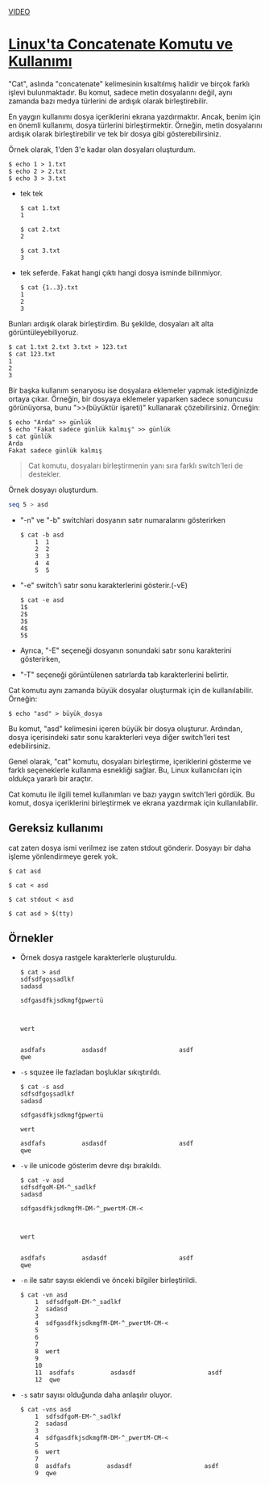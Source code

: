 [VIDEO](https://youtu.be/dC6JloOWy1o)

# [Linux'ta Concatenate Komutu ve Kullanımı](https://youtu.be/dC6JloOWy1o)

"Cat", aslında "concatenate" kelimesinin kısaltılmış halidir ve birçok farklı işlevi bulunmaktadır. Bu komut, sadece metin dosyalarını değil, aynı zamanda bazı medya türlerini de ardışık olarak birleştirebilir.

En yaygın kullanımı dosya içeriklerini ekrana yazdırmaktır. Ancak, benim için en önemli kullanımı, dosya türlerini birleştirmektir. Örneğin, metin dosyalarını ardışık olarak birleştirebilir ve tek bir dosya gibi gösterebilirsiniz.

Örnek olarak, 1'den 3'e kadar olan dosyaları oluşturdum.

``` shell
$ echo 1 > 1.txt
$ echo 2 > 2.txt
$ echo 3 > 3.txt
```

- tek tek

    ``` shell
    $ cat 1.txt
    1

    $ cat 2.txt
    2

    $ cat 3.txt
    3
    ```
- tek seferde. Fakat hangi çıktı hangi dosya isminde bilinmiyor.

    ``` shell
    $ cat {1..3}.txt
    1
    2
    3
    ```

Bunları ardışık olarak birleştirdim. Bu şekilde, dosyaları alt alta görüntüleyebiliyoruz.

``` shell
$ cat 1.txt 2.txt 3.txt > 123.txt
$ cat 123.txt
1
2
3
```

Bir başka kullanım senaryosu ise dosyalara eklemeler yapmak istediğinizde ortaya çıkar. Örneğin, bir dosyaya eklemeler yaparken sadece sonuncusu görünüyorsa, bunu ">>(büyüktür işareti)" kullanarak çözebilirsiniz. Örneğin:

``` shell
$ echo "Arda" >> günlük
$ echo "Fakat sadece günlük kalmış" >> günlük
$ cat günlük
Arda
Fakat sadece günlük kalmış
```

> Cat komutu, dosyaları birleştirmenin yanı sıra farklı switch'leri de destekler. 

Örnek dosyayı oluşturdum.

``` bash
seq 5 > asd
```

- "-n" ve "-b" switchlari dosyanın satır numaralarını gösterirken

    ``` shell
    $ cat -b asd
        1  1
        2  2
        3  3
        4  4
        5  5
    ```

- "-e" switch'i satır sonu karakterlerini gösterir.(-vE)

    ``` shell
    $ cat -e asd
    1$
    2$
    3$
    4$
    5$
    ```

- Ayrıca, "-E" seçeneği dosyanın sonundaki satır sonu karakterini gösterirken,
- "-T" seçeneği görüntülenen satırlarda tab karakterlerini belirtir.

Cat komutu aynı zamanda büyük dosyalar oluşturmak için de kullanılabilir. Örneğin:

``` shell
$ echo "asd" > büyük_dosya
```

Bu komut, "asd" kelimesini içeren büyük bir dosya oluşturur. Ardından, dosya içerisindeki satır sonu karakterleri veya diğer switch'leri test edebilirsiniz.

Genel olarak, "cat" komutu, dosyaları birleştirme, içeriklerini gösterme ve farklı seçeneklerle kullanma esnekliği sağlar. Bu, Linux kullanıcıları için oldukça yararlı bir araçtır.

Cat komutu ile ilgili temel kullanımları ve bazı yaygın switch'leri gördük. Bu komut, dosya içeriklerini birleştirmek ve ekrana yazdırmak için kullanılabilir.

## Gereksiz kullanımı

cat zaten dosya ismi verilmez ise zaten stdout gönderir. Dosyayı bir daha işleme yönlendirmeye gerek yok.

``` shell
$ cat asd
```

``` shell
$ cat < asd
```

``` shell
$ cat stdout < asd
```

``` shell
$ cat asd > $(tty)
```

## Örnekler

- Örnek dosya rastgele karakterlerle oluşturuldu.

    ``` shell
    $ cat > asd
    sdfsdfgoşsadlkf
    sadasd

    sdfgasdfkjsdkmgfğpwertü



    wert


    asdfafs          asdasdf                    asdf
    qwe
    ```

- `-s` squzee ile fazladan boşluklar sıkıştırıldı.

    ``` shell
    $ cat -s asd
    sdfsdfgoşsadlkf
    sadasd

    sdfgasdfkjsdkmgfğpwertü

    wert

    asdfafs          asdasdf                    asdf
    qwe
    ```
- `-v` ile unicode gösterim devre dışı bırakıldı.

    ``` shell
    $ cat -v asd
    sdfsdfgoM-EM-^_sadlkf
    sadasd

    sdfgasdfkjsdkmgfM-DM-^_pwertM-CM-<



    wert


    asdfafs          asdasdf                    asdf
    qwe
    ```
- `-n` ile satır sayısı eklendi ve önceki bilgiler birleştirildi.

    ``` shell
    $ cat -vn asd
        1  sdfsdfgoM-EM-^_sadlkf
        2  sadasd
        3
        4  sdfgasdfkjsdkmgfM-DM-^_pwertM-CM-<
        5
        6
        7
        8  wert
        9
        10
        11  asdfafs          asdasdf                    asdf
        12  qwe
    ```

- `-s` satır sayısı olduğunda daha anlaşılır oluyor.

    ``` shell
    $ cat -vns asd
        1  sdfsdfgoM-EM-^_sadlkf
        2  sadasd
        3
        4  sdfgasdfkjsdkmgfM-DM-^_pwertM-CM-<
        5
        6  wert
        7
        8  asdfafs          asdasdf                    asdf
        9  qwe
    ```